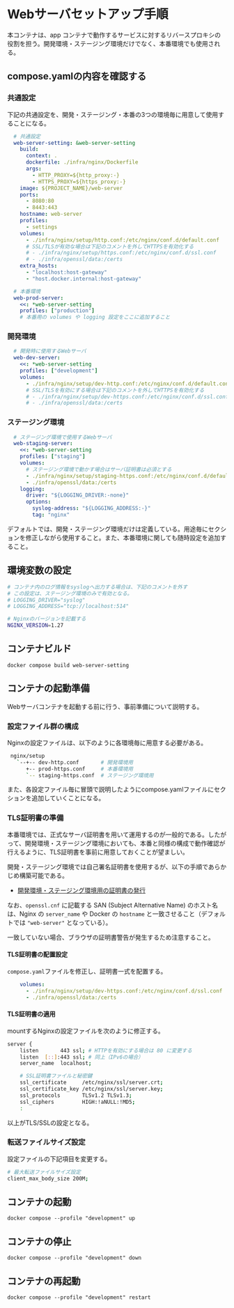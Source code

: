 # Webサーバセットアップ手順
本コンテナは、app コンテナで動作するサービスに対するリバースプロキシの役割を担う。開発環境・ステージング環境だけでなく、本番環境でも使用される。

## compose.yamlの内容を確認する

### 共通設定
下記の共通設定を、開発・ステージング・本番の3つの環境毎に用意して使用することになる。

```yaml
  # 共通設定
  web-server-setting: &web-server-setting
    build:
      context: .
      dockerfile: ./infra/nginx/Dockerfile
      args:
        - HTTP_PROXY=${http_proxy:-}
        - HTTPS_PROXY=${https_proxy:-}
    image: ${PROJECT_NAME}/web-server
    ports:
      - 8080:80
      - 8443:443
    hostname: web-server
    profiles:
      - settings
    volumes:
      - ./infra/nginx/setup/http.conf:/etc/nginx/conf.d/default.conf
      # SSL/TLSが有効な場合は下記のコメントを外してHTTPSを有効化する
      # - ./infra/nginx/setup/https.conf:/etc/nginx/conf.d/ssl.conf
      # - ./infra/openssl/data:/certs
    extra_hosts:
      - "localhost:host-gateway"
      - "host.docker.internal:host-gateway"

  # 本番環境
  web-prod-server:
    <<: *web-server-setting
    profiles: ["production"]
    # 本番用の volumes や logging 設定をここに追加すること
```

### 開発環境
```yaml
  # 開発時に使用するWebサーバ
  web-dev-server:
    <<: *web-server-setting
    profiles: ["development"]
    volumes:
      - ./infra/nginx/setup/dev-http.conf:/etc/nginx/conf.d/default.conf
      # SSL/TLSを有効にする場合は下記のコメントを外してHTTPSを有効化する
      # - ./infra/nginx/setup/dev-https.conf:/etc/nginx/conf.d/ssl.conf
      # - ./infra/openssl/data:/certs
```

### ステージング環境
```yaml
  # ステージング環境で使用するWebサーバ
  web-staging-server:
    <<: *web-server-setting
    profiles: ["staging"]
    volumes:
      # ステージング環境で動かす場合はサーバ証明書は必須とする
      - ./infra/nginx/setup/staging-https.conf:/etc/nginx/conf.d/default.conf
      - ./infra/openssl/data:/certs
    logging:
      driver: "${LOGGING_DRIVER:-none}"
      options:
        syslog-address: "${LOGGING_ADDRESS:-}"
        tag: "nginx"
```
デフォルトでは、開発・ステージング環境だけは定義している。用途毎にセクションを修正しながら使用すること。また、本番環境に関しても随時設定を追加すること。

## 環境変数の設定
```sh
# コンテナ内のログ情報をsyslogへ出力する場合は、下記のコメントを外す
# この設定は、ステージング環境のみで有効となる。
# LOGGING_DRIVER="syslog"
# LOGGING_ADDRESS="tcp://localhost:514"

# Nginxのバージョンを記載する
NGINX_VERSION=1.27
```

## コンテナビルド
```
docker compose build web-server-setting
```

## コンテナの起動準備
Webサーバコンテナを起動する前に行う、事前準備について説明する。

### 設定ファイル群の構成
Nginxの設定ファイルは、以下のように各環境毎に用意する必要がある。

```bash
 nginx/setup
   `--+-- dev-http.conf       # 開発環境用
      +-- prod-https.conf     # 本番環境用
      `-- staging-https.conf  # ステージング環境用
```
また、各設定ファイル毎に冒頭で説明したようにcompose.yamlファイルにセクションを追加していくことになる。

### TLS証明書の準備
本番環境では、正式なサーバ証明書を用いて運用するのが一般的である。したがって、開発環境・ステージング環境においても、本番と同様の構成で動作確認が行えるように、TLS証明書を事前に用意しておくことが望ましい。

開発・ステージング環境では自己署名証明書を使用するが、以下の手順であらかじめ構築可能である。

 * [開発環境・ステージング環境用の証明書の発行](/infra/openssl/README.md)

なお、`openssl.cnf` に記載する SAN (Subject Alternative Name) のホスト名は、Nginx の `server_name` や Docker の `hostname` と一致させること（デフォルトでは `"web-server"` となっている）。

一致していない場合、ブラウザの証明書警告が発生するため注意すること。

#### TLS証明書の配置設定
`compose.yaml`ファイルを修正し、証明書一式を配置する。

```yaml
    volumes:
      - ./infra/nginx/setup/dev-https.conf:/etc/nginx/conf.d/ssl.conf
      - ./infra/openssl/data:/certs
```

#### TLS証明書の適用
mountするNginxの設定ファイルを次のように修正する。

```sh
server {
    listen       443 ssl; # HTTPを有効にする場合は 80 に変更する
    listen  [::]:443 ssl; # 同上（IPv6の場合）
    server_name  localhost;

    # SSL証明書ファイルと秘密鍵
    ssl_certificate     /etc/nginx/ssl/server.crt;
    ssl_certificate_key /etc/nginx/ssl/server.key;
    ssl_protocols       TLSv1.2 TLSv1.3;
    ssl_ciphers         HIGH:!aNULL:!MD5;
    :
```

以上がTLS/SSLの設定となる。

### 転送ファイルサイズ設定
設定ファイルの下記項目を変更する。

```sh
# 最大転送ファイルサイズ設定
client_max_body_size 200M;
```

## コンテナの起動
```
docker compose --profile "development" up
```

## コンテナの停止
```
docker compose --profile "development" down
```

## コンテナの再起動
```
docker compose --profile "development" restart
```
